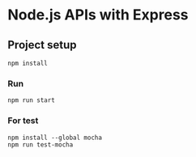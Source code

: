 # Node.js APIs with Express

## Project setup
```
npm install
```

### Run
```
npm run start
```

### For test
```
npm install --global mocha
npm run test-mocha
```

